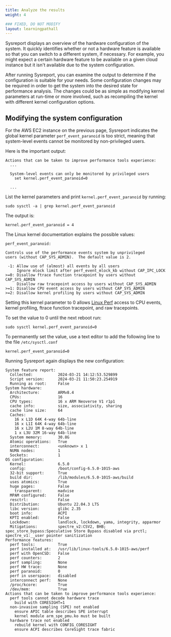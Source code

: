 ```yaml
---
title: Analyze the results
weight: 4

### FIXED, DO NOT MODIFY
layout: learningpathall
---
```


Sysreport displays an overview of the hardware configuration of the system. It quickly identifies whether or not a hardware feature is available so that you can switch to a different system, if necessary. For example, you might expect a certain hardware feature to be available on a given cloud instance but it isn't available due to the system configuration.

After running Sysreport, you can examine the output to determine if the configuration is suitable for your needs. Some configuration changes may be required in order to get the system into the desired state for performance analysis. The changes could be as simple as modifying kernel parameters at run-time or more involved, such as recompiling the kernel with different kernel configuration options.

## Modifying the system configuration

For the AWS EC2 instance on the previous page, Sysreport indicates the global kernel parameter `perf_event_paranoid` is too strict, meaning that system-level events cannot be monitored by non-privileged users.

Here is the important output:

```output
Actions that can be taken to improve performance tools experience:
  ...

  System-level events can only be monitored by privileged users
    set kernel.perf_event_paranoid=0

  ...
```

List the kernel parameters and print `kernel.perf_event_paranoid` by running:

```console
sudo sysctl -a | grep kernel.perf_event_paranoid
```

The output is:

```output
kernel.perf_event_paranoid = 4
```

The Linux kernel documentation explains the possible values:

```output
perf_event_paranoid:

Controls use of the performance events system by unprivileged
users (without CAP_SYS_ADMIN).  The default value is 2.

 -1: Allow use of (almost) all events by all users
     Ignore mlock limit after perf_event_mlock_kb without CAP_IPC_LOCK
>=0: Disallow ftrace function tracepoint by users without CAP_SYS_ADMIN
     Disallow raw tracepoint access by users without CAP_SYS_ADMIN
>=1: Disallow CPU event access by users without CAP_SYS_ADMIN
>=2: Disallow kernel profiling by users without CAP_SYS_ADMIN
```

Setting this kernel parameter to 0 allows [Linux Perf](/install-guides/perf/) access to CPU events, kernel profiling, ftrace function tracepoint, and raw tracepoints.

To set the value to 0 until the next reboot run:

```console
sudo sysctl kernel.perf_event_paranoid=0
```

To permanently set the value, use a text editor to add the following line to the file `/etc/sysctl.conf`

```console
kernel.perf_event_paranoid=0
```

Running Sysreport again displays the new configuration: 

```output
System feature report:
  Collected:           2024-03-21 14:12:53.529899
  Script version:      2024-03-21 11:50:23.254919
  Running as root:     False
System hardware:
  Architecture:        ARMv8.4
  CPUs:                16
  CPU types:           16 x ARM Neoverse V1 r1p1
  cache info:          size, associativity, sharing
  cache line size:     64
  Caches:
    16 x L1D 64K 4-way 64b-line
    16 x L1I 64K 4-way 64b-line
    16 x L2U 1M 8-way 64b-line
    1 x L3U 32M 16-way 64b-line
  System memory:       30.8G
  Atomic operations:   True
  interconnect:        <unknown> x 1
  NUMA nodes:          1
  Sockets:             1
OS configuration:
  Kernel:              6.5.0
  config:              /boot/config-6.5.0-1015-aws
  32-bit support:      True
  build dir:           /lib/modules/6.5.0-1015-aws/build
  uses atomics:        True
  huge pages:          False
    transparent:       madvise
  MPAM configured:     False
  resctrl:             False
  Distribution:        Ubuntu 22.04.3 LTS
  libc version:        glibc 2.35
  boot info:           ACPI
  KPTI enabled:        False
  Lockdown:            landlock, lockdown, yama, integrity, apparmor
  Mitigations:         spectre_v2:CSV2, BHB; spec_store_bypass:Speculative Store Bypass disabled via prctl; spectre_v1:__user pointer sanitization
Performance features:
  perf tools:          True
  perf installed at:   /usr/lib/linux-tools/6.5.0-1015-aws/perf
  perf with OpenCSD:   False
  perf counters:       2
  perf sampling:       None
  perf HW trace:       None
  perf paranoid:       0
  perf in userspace:   disabled
  interconnect perf:   None
  /proc/kcore:         True
  /dev/mem:            True
Actions that can be taken to improve performance tools experience:
  perf tools cannot decode hardware trace
    build with CORESIGHT=1
  non-invasive sampling (SPE) not enabled
    ensure APIC table describes SPE interrupt
    kernel module arm_spe_pmu.ko must be built
  hardware trace not enabled
    rebuild kernel with CONFIG_CORESIGHT
    ensure ACPI describes CoreSight trace fabric
```

